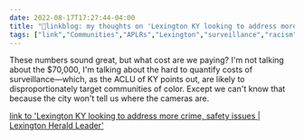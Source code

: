 ```yaml
---
date: 2022-08-17T17:27:44-04:00
title: "🔗linkblog: my thoughts on 'Lexington KY looking to address more crime, safety issues | Lexington Herald Leader'"
tags: ["link","Communities","APLRs","Lexington","surveillance","racism","structural racism","ACLU"]
---
```

These numbers sound great, but what cost are we paying? I'm not talking about the $70,000, I'm talking about the hard to quantify costs of surveillance—which, as the ACLU of KY points out, are likely to disproportionately target communities of color. Except we can't know that because the city won't tell us where the cameras are.
 

[link to 'Lexington KY looking to address more crime, safety issues | Lexington Herald Leader'](https://www.kentucky.com/news/local/crime/article264602251.html)

